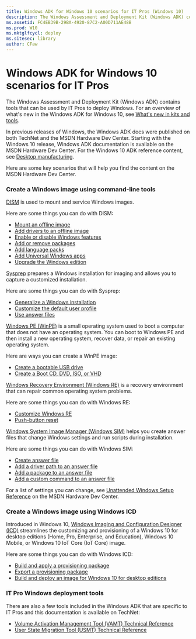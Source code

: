 ```yaml
---
title: Windows ADK for Windows 10 scenarios for IT Pros (Windows 10)
description: The Windows Assessment and Deployment Kit (Windows ADK) contains tools that can be used by IT Pros to deploy Windows.
ms.assetid: FC4EB39B-29BA-4920-87C2-A00D711AE48B
ms.prod: W10
ms.mktglfcycl: deploy
ms.sitesec: library
author: CFaw
---
```


# Windows ADK for Windows 10 scenarios for IT Pros


The Windows Assessment and Deployment Kit (Windows ADK) contains tools that can be used by IT Pros to deploy Windows. For an overview of what's new in the Windows ADK for Windows 10, see [What's new in kits and tools](http://msdn.microsoft.com/library/windows/hardware/dn927348.aspx).

In previous releases of Windows, the Windows ADK docs were published on both TechNet and the MSDN Hardware Dev Center. Starting with the Windows 10 release, Windows ADK documentation is available on the MSDN Hardware Dev Center. For the Windows 10 ADK reference content, see [Desktop manufacturing](http://msdn.microsoft.com/library/windows/hardware/dn938361.aspx).

Here are some key scenarios that will help you find the content on the MSDN Hardware Dev Center.

### Create a Windows image using command-line tools

[DISM](http://msdn.microsoft.com/library/windows/hardware/dn898558.aspx) is used to mount and service Windows images.

Here are some things you can do with DISM:

-   [Mount an offline image](http://msdn.microsoft.com/library/windows/hardware/dn938321.aspx)
-   [Add drivers to an offline image](http://msdn.microsoft.com/library/windows/hardware/dn898469.aspx)
-   [Enable or disable Windows features](http://msdn.microsoft.com/library/windows/hardware/dn898567.aspx)
-   [Add or remove packages](http://msdn.microsoft.com/library/windows/hardware/dn898481.aspx)
-   [Add language packs](http://msdn.microsoft.com/library/windows/hardware/dn898470.aspx)
-   [Add Universal Windows apps](http://msdn.microsoft.com/library/windows/hardware/dn898600.aspx)
-   [Upgrade the Windows edition](http://msdn.microsoft.com/library/windows/hardware/dn898500.aspx)

[Sysprep](http://msdn.microsoft.com/library/windows/hardware/dn938335.aspx) prepares a Windows installation for imaging and allows you to capture a customized installation.

Here are some things you can do with Sysprep:

-   [Generalize a Windows installation](http://msdn.microsoft.com/library/windows/hardware/dn938334.aspx)
-   [Customize the default user profile](http://msdn.microsoft.com/library/windows/hardware/dn898521.aspx)
-   [Use answer files](http://msdn.microsoft.com/library/windows/hardware/dn938346.aspx)

[Windows PE (WinPE)](http://msdn.microsoft.com/library/windows/hardware/dn938389.aspx) is a small operating system used to boot a computer that does not have an operating system. You can boot to Windows PE and then install a new operating system, recover data, or repair an existing operating system.

Here are ways you can create a WinPE image:

-   [Create a bootable USB drive](http://msdn.microsoft.com/library/windows/hardware/dn938386.aspx)
-   [Create a Boot CD, DVD, ISO, or VHD](http://msdn.microsoft.com/library/windows/hardware/dn938385.aspx)

[Windows Recovery Environment (Windows RE)](http://msdn.microsoft.com/library/windows/hardware/dn938364.aspx) is a recovery environment that can repair common operating system problems.

Here are some things you can do with Windows RE:

-   [Customize Windows RE](http://msdn.microsoft.com/library/windows/hardware/dn898523.aspx)
-   [Push-button reset](http://msdn.microsoft.com/library/windows/hardware/dn938307.aspx)

[Windows System Image Manager (Windows SIM)](http://msdn.microsoft.com/library/windows/hardware/dn922445.aspx) helps you create answer files that change Windows settings and run scripts during installation.

Here are some things you can do with Windows SIM:

-   [Create answer file](http://msdn.microsoft.com/library/windows/hardware/dn915085.aspx)
-   [Add a driver path to an answer file](http://msdn.microsoft.com/library/windows/hardware/dn915062.aspx)
-   [Add a package to an answer file](http://msdn.microsoft.com/library/windows/hardware/dn915066.aspx)
-   [Add a custom command to an answer file](http://msdn.microsoft.com/library/windows/hardware/dn915058.aspx)

For a list of settings you can change, see [Unattended Windows Setup Reference](http://msdn.microsoft.com/library/windows/hardware/dn923277.aspx) on the MSDN Hardware Dev Center.

### Create a Windows image using Windows ICD

Introduced in Windows 10, [Windows Imaging and Configuration Designer (ICD)](http://msdn.microsoft.com/library/windows/hardware/dn916113.aspx) streamlines the customizing and provisioning of a Windows 10 for desktop editions (Home, Pro, Enterprise, and Education), Windows 10 Mobile, or Windows 10 IoT Core (IoT Core) image.

Here are some things you can do with Windows ICD:

-   [Build and apply a provisioning package](http://msdn.microsoft.com/library/windows/hardware/dn916107.aspx)
-   [Export a provisioning package](http://msdn.microsoft.com/library/windows/hardware/dn916110.aspx)
-   [Build and deploy an image for Windows 10 for desktop editions](http://msdn.microsoft.com/library/windows/hardware/dn916105.aspx)

### IT Pro Windows deployment tools

There are also a few tools included in the Windows ADK that are specific to IT Pros and this documentation is available on TechNet:

-   [Volume Activation Management Tool (VAMT) Technical Reference](volume-activation-management-tool.md)
-   [User State Migration Tool (USMT) Technical Reference](user-state-migration-tool--usmt--technical-reference.md)

 

 





